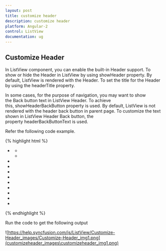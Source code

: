 ```yaml
---
layout: post
title: customize header
description: customize header
platform: Angular-2
control: ListView
documentation: ug
---
```


## Customize Header

In ListView component, you can enable the built-in Header support. To show or hide the Header in ListView by using showHeader property. By default, ListView is rendered with the Header. To set the title for the Header by using the headerTitle property.

In some cases, for the purpose of navigation, you may want to show the Back button text in ListView Header. To achieve this, showHeaderBackButton property is used. By default, ListView is not rendered with the header back button in parent page. To customize the text shown in ListView Header Back button, the property headerBackButtonText is used.

Refer the following code example.

{% highlight html %}

<div style="width:400px;">
    <ej-listview id="defaultlistbox" showHeader="true" headerTitle="List Items" headerBackButtonText="Menu" showHeaderBackButton="true">
        <ul>
            <li data-ej-text="Artwork">
                <ul>
                    <li data-ej-text="Canvas Art"></li>
                    <li data-ej-text="Black white"></li>
                </ul>
            </li>
            <li data-ej-text="Abstract"></li>
            <li data-ej-text="2 Acrylic Mediums"></li>
            <li data-ej-text="Creative Acrylic"></li>
            <li data-ej-text="Modern Painting"></li>
            <li data-ej-text="Canvas Art"></li>
            <li data-ej-text="Black white"></li>
            <li data-ej-text="Children"></li>
            <li data-ej-text="Preschool Crafts"></li>
            <li data-ej-text="School-age Crafts"></li>
        </ul>
    </ej-listview>
</div>

{% endhighlight %}

Run the code to get the following output

![https://help.syncfusion.com/js/ListView/Customize-Header_images/Customize-Header_img1.png](customizeheader_images\customizeheader_img1.png)

